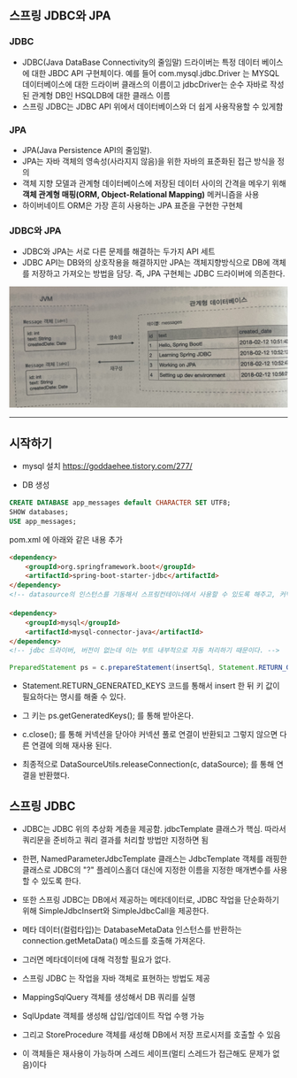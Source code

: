 스프링 JDBC와 JPA
-

### JDBC

* JDBC(Java DataBase Connectivity의 줄임말) 드라이버는 특정 데이터 베이스에 대한 JBDC API 구현체이다. 예를 들어 com.mysql.jdbc.Driver 는 MYSQL 데이터베이스에 대한 드라이버 클래스의 이름이고 jdbcDriver는 순수 자바로 작성된 관계형 DB인 HSQLDB에 대한 클래스 이름
* 스프링 JDBC는 JDBC API 위에서 데이터베이스와 더 쉽게 사용작용할 수 있게함 

### JPA
* JPA(Java Persistence API의 줄임말). 
* JPA는 자바 객체의 영속성(사라지지 않음)을 위한 자바의 표준화된 접근 방식을 정의
* 객체 지향 모델과 관계형 데이터베이스에 저장된 데이터 사이의 간격을 메우기 위해 **객체 관계형 매핑(ORM, Object-Relational Mapping)** 메커니즘을 사용
* 하이버네이트 ORM은 가장 흔히 사용하는 JPA 표준을 구현한 구현체

### JDBC와 JPA
* JDBC와 JPA는 서로 다른 문제를 해결하는 두가지 API 세트
* JDBC API는 DB와의 상호작용을 해결하지만 JPA는 객체지향방식으로 DB에 객체를 저장하고 가져오는 방법을 담당. 즉, JPA 구현체는 JDBC 드라이버에 의존한다.

![JVM과 관계형 DB의 매핑](./src/main/resources/image/JPA.jpg)

---

시작하기
-
* mysql 설치
<https://goddaehee.tistory.com/277/>

* DB 생성
```sql
CREATE DATABASE app_messages default CHARACTER SET UTF8;
SHOW databases;
USE app_messages;
```


pom.xml 에 아래와 같은 내용 추가
```html
<dependency>
    <groupId>org.springframework.boot</groupId>
    <artifactId>spring-boot-starter-jdbc</artifactId>
</dependency>
<!-- datasource의 인스턴스를 기동해서 스프링컨테이너에서 사용할 수 있도록 해주고, 커넥션 풀을 설정한다. -->

<dependency>
    <groupId>mysql</groupId>
    <artifactId>mysql-connector-java</artifactId>
</dependency>
<!-- jdbc 드라이버, 버전이 없는데 이는 부트 내부적으로 자동 처리하기 때문이다. -->
```


```java
PreparedStatement ps = c.prepareStatement(insertSql, Statement.RETURN_GENERATED_KEYS);
```
* Statement.RETURN_GENERATED_KEYS 코드를 통해서 insert 한 뒤 키 값이 필요하다는 명시를 해줄 수 있다.
* 그 키는 ps.getGeneratedKeys(); 를 통해 받아온다.

* c.close(); 를 통해 커넥션을 닫아야 커넥션 풀로 연결이 반환되고 그렇지 않으면 다른 연결에 의해 재사용 된다.
* 최종적으로 DataSourceUtils.releaseConnection(c, dataSource); 를 통해 연결을 반환했다.

스프링 JDBC
-
* JDBC는 JDBC 위의 추상화 계층을 제공함. jdbcTemplate 클래스가 핵심. 따라서 쿼리문을 준비하고 쿼리 결과를 처리할 방법만 지정하면 됨  
* 한편, NamedParameterJdbcTemplate 클래스는 JdbcTemplate 객체를 래핑한 클래스로 JDBC의 "?" 플레이스홀더 대신에 지정한 이름을 지정한 매개변수를 사용할 수 있도록 한다.
* 또한 스프링 JDBC는 DB에서 제공하는 메타데이터로, JDBC 작업을 단순화하기 위해 SimpleJdbcInsert와 SimpleJdbcCall을 제공한다.
* 메타 데이터(컬럼타입)는 DatabaseMetaData 인스턴스를 반환하는 connection.getMetaData() 메소드를 호출해 가져온다.
* 그러면 메타데이터에 대해 걱정할 필요가 없다.

* 스프링 JDBC 는 작업을 자바 객체로 표현하는 방법도 제공
* MappingSqlQuery 객체를 생성해서 DB 쿼리를 실행
* SqlUpdate 객체를 생성해 삽입/업데이트 작업 수행 가능
* 그리고 StoreProcedure 객체를 새성해 DB에서 저장 프로시저를 호출할 수 있음
* 이 객체들은 재사용이 가능하며 스레드 세이프(멀티 스레드가 접근해도 문제가 없음)이다
